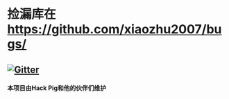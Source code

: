 
# 捡漏库在  https://github.com/xiaozhu2007/bugs/

## [![Gitter](https://badges.gitter.im/xiaozhu2007-github-io/community.svg)](https://gitter.im/xiaozhu2007-github-io/community?utm_source=badge&utm_medium=badge&utm_campaign=pr-badge)


#### 本项目由Hack Pig和他的伙伴们维护
